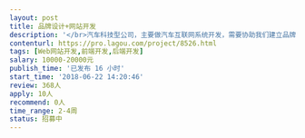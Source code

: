 ```yaml
---                
layout: post       
title: 品牌设计+网站开发           
description: '</br>汽车科技型公司，主要做汽车互联网系统开发，需要协助我们建立品牌，其中包含品牌设计，logo设计，网站一体化品牌包装，需要汽车科技感，高大上，专业感十足，是专注整合汽车行业生产业链内容与服务平台，提供数字化营销全新商务模式，致力于以车厂和互联网力量，提升汽车用户体验，改变国人汽车生活品质。主要产品包括：O2O电子商务平台、O2M移动商务平台和云商务及数据服务平台。主要业务包括：电商平台研发、移动端研发、电商平台运维、电商代运营、电商规划与咨询和电商数据分析等</br>'     
contenturl: https://pro.lagou.com/project/8526.html      
tags: [Web网站开发,前端开发,后端开发]            
salary: 10000-20000元          
publish_time: '已发布 16 小时'         
start_time: '2018-06-22 14:20:46'           
review: 368人                   
apply: 10人                   
recommend: 0人                   
time_range: 2-4周              
status: 招募中                  
---                 
```

